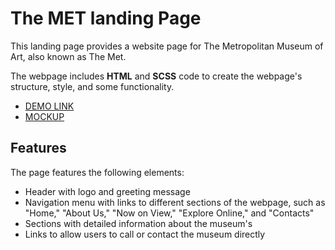 # The MET landing Page
This landing page provides a website page for The Metropolitan Museum of Art, also known as The Met.

The webpage includes **HTML** and **SCSS** code to create the webpage's structure, style, and some functionality.

- [DEMO LINK](https://sergey-lipikhin.github.io/met-landing/)
- [MOCKUP](https://www.figma.com/file/lSR1m42L9YwzQwzzxKwHpw/THE-MET?t=BmVvxVDIxUoYIAJy-0)

## Features
The page features the following elements:

- Header with logo and greeting message
- Navigation menu with links to different sections of the webpage, such as "Home," "About Us," "Now on View," "Explore Online," and "Contacts"
- Sections with detailed information about the museum's
- Links to allow users to call or contact the museum directly
